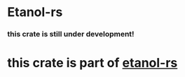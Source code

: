# Etanol-rs

### this crate is still under development!

# this crate is part of [etanol-rs](https://github.com/theuszastro/etanol-rs)